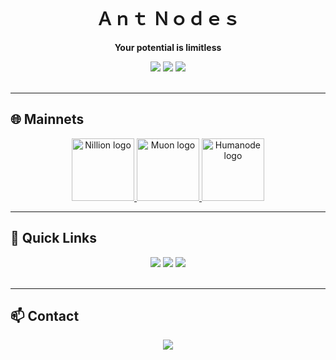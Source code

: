 </br>
<h1 align="center">Ａｎｔ Ｎｏｄｅｓ</h1>

<p align="center">
  <b>Your potential is limitless</b>
</p>

<p align="center">
  <img src="https://img.shields.io/badge/Monitoring-Tenderduty_+_Grafana-7E3FCE?style=plastic&logo=grafana&logoColor=white">
  <img src="https://img.shields.io/badge/Alerts-Discord_&_Telegram-7E3FCE?style=plastic&logo=discord&logoColor=white">
  <img src="https://img.shields.io/badge/Infrastructure-VDS/VPS_Hetzner-7E3FCE?style=plastic&logo=hetzner&logoColor=white">
<br></br> 
</p>

---
##  🌐 Mainnets
<p align="center">
  <a href="https://nillion.explorers.guru/validator/nillionvaloper1s8ee8qaaz5gt38pfksjry79jcjwrd78mphjf2r">
    <picture>
    <img alt="Nillion logo" src="https://github.com/user-attachments/assets/1ed5904e-b656-4e79-af70-20454d18e9f4" width="auto" height="100">
    </picture>
  </a>
  <a href="https://app.muon.net/dashboard/">
    <picture>
    <img alt="Muon logo" src="https://github.com/user-attachments/assets/369afa20-60a0-4340-b9ff-43778f8370b7" width="auto" height="100">
    </picture>
  </a>
  <a href="https://telemetry.humanode.io/#list/0xc56fa32442b2dad76f214b3ae07998e4ca09736e4813724bfb0717caae2c8bee">
    <picture>
    <img alt="Humanode logo" src="https://github.com/user-attachments/assets/3b7c6520-fd3b-4d0f-8644-8c02f069ce29" width="auto" height="100">
    </picture>
  </a>



---
## 🔗 Quick Links

<p align="center">
  <a href="https://github.com/AntNodes/MY-TESTNET"><img src="https://img.shields.io/badge/📋_Testnets-7E3FCE?style=plastic&logo=github&logoColor=white"></a>
  <a href="https://github.com/AntNodes/MY-MANUALS"><img src="https://img.shields.io/badge/📖_Manuals-7E3FCE?style=plastic&logo=github&logoColor=white"></a>
  <a href="https://github.com/AntNodes/MY-SNAPSHOTS"><img src="https://img.shields.io/badge/📸_Snapshots-7E3FCE?style=plastic&logo=github&logoColor=white"></a>
<br></br> 
</p>

---

## 📫 Contact

<p align="center">
  <a href="https://discord.com/users/863083870626250812"><img src="https://img.shields.io/badge/AntNodes-%235865F2.svg?style=plastic&logo=discord&logoColor=white"></a>
<br></br> 
</p>
